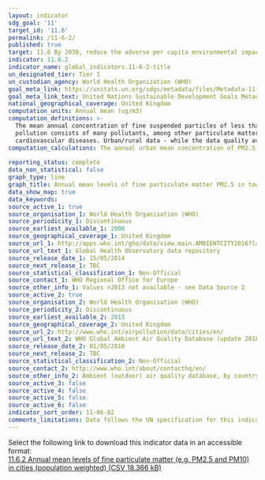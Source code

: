 ```yaml
---
layout: indicator
sdg_goal: '11'
target_id: '11.6'
permalink: /11-6-2/
published: true
target: 11.6 By 2030, reduce the adverse per capita environmental impact of cities, including by paying special attention to air quality and municipal and other waste management
indicator: 11.6.2
indicator_name: global_indicators.11-6-2-title
un_designated_tier: Tier I
un_custodian_agency: World Health Organization (WHO)
goal_meta_link: https://unstats.un.org/sdgs/metadata/files/Metadata-11-06-02.pdf
goal_meta_link_text: United Nations Sustainable Development Goals Metadata (PDF 211 KB)
national_geographical_coverage: United Kingdom
computation_units: Annual mean (ug/m3)
computation_definitions: >-
  The mean annual concentration of fine suspended particles of less than 2.5 microns in diameters (PM2.5) is a common measure of air pollution. The mean is a population-weighted average for urban population in a country, and is expressed in micrograms per cubic meter [μg/m3 ]. Air
  pollution consists of many pollutants, among other particulate matter. These particles are able to penetrate deeply into the respiratory tract and therefore constitute a risk for health by increasing mortality from respiratory infections and diseases, lung cancer, and selected
  cardiovascular diseases. Urban/rural data - while the data quality available for urban/rural population is generally good for high income countries, it can be relatively poor for some low- and middle income areas. Furthermore, the definition of urban/rural may greatly vary by country.
computation_calculations: The annual urban mean concentration of PM2.5 is estimated with improved modelling using data integration from satellite remote sensing, population estimates, topography and ground measurements (WHO, 2016a; Shaddick et al, 2016).
  
reporting_status: complete
data_non_statistical: false
graph_type: line
graph_title: Annual mean levels of fine particulate matter PM2.5 in towns and cities (population weighted)
data_show_map: true
data_keywords:  
source_active_1: true
source_organisation_1: World Health Organisation (WHO)
source_periodicity_1: Discontinuous
source_earliest_available_1: 2008
source_geographical_coverage_1: United Kingdom
source_url_1: http://apps.who.int/gho/data/view.main.AMBIENTCITY2016?lang=en
source_url_text_1: Global Health Observatory data repository
source_release_date_1: 15/05/2014
source_next_release_1: TBC
source_statistical_classification_1: Non-Official
source_contact_1: WHO Regional Office for Europe
source_other_info_1: Values >2013 not available - see Data Source 2
source_active_2: true
source_organisation_2: World Health Organisation (WHO)
source_periodicity_2: Discontinuous
source_earliest_available_2: 2013
source_geographical_coverage_2: United Kingdom
source_url_2: http://www.who.int/airpollution/data/cities/en/
source_url_text_2: WHO Global Ambient Air Quality Database (update 2018)
source_release_date_2: 01/05/2018
source_next_release_2: TBC
source_statistical_classification_2: Non-Official
source_contact_2: http://www.who.int/about/contacthq/en/
source_other_info_2: Ambient (outdoor) air quality database, by country and city
source_active_3: false
source_active_4: false
source_active_5: false
source_active_6: false
indicator_sort_order: 11-06-02
comments_limitations: Data follows the UN specification for this indicator. This indicator has been identified in collaboration with topic experts.
---
```

Select the following link to download this indicator data in an accessible format:<br>[11.6.2 Annual mean levels of fine particulate matter (e.g. PM2.5 and PM10) in cities (population weighted) (CSV 18.366 kB)](https://sustainabledevelopment-uk.github.io/sdg-data/data/11-6-2.csv)
